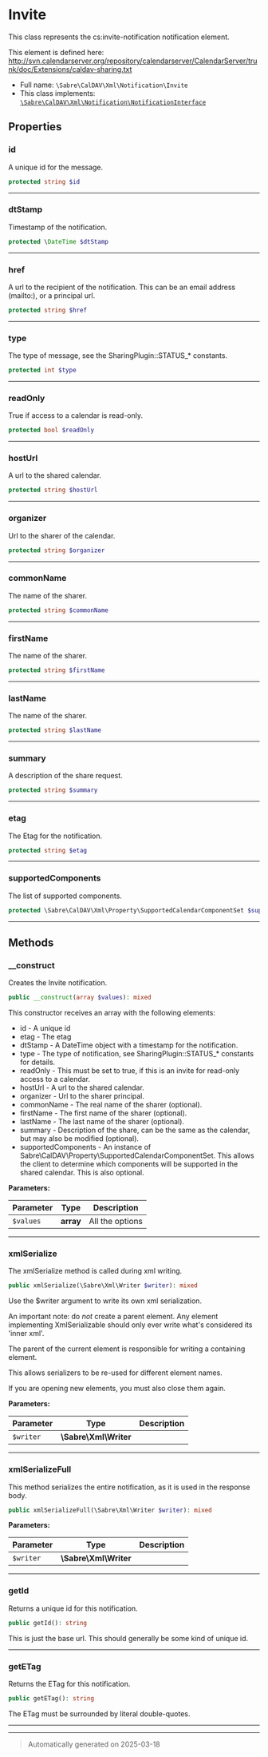 
# Invite

This class represents the cs:invite-notification notification element.

This element is defined here:
http://svn.calendarserver.org/repository/calendarserver/CalendarServer/trunk/doc/Extensions/caldav-sharing.txt

* Full name: `\Sabre\CalDAV\Xml\Notification\Invite`
* This class implements:
[`\Sabre\CalDAV\Xml\Notification\NotificationInterface`](./NotificationInterface.md)



## Properties


### id

A unique id for the message.

```php
protected string $id
```






***

### dtStamp

Timestamp of the notification.

```php
protected \DateTime $dtStamp
```






***

### href

A url to the recipient of the notification. This can be an email
address (mailto:), or a principal url.

```php
protected string $href
```






***

### type

The type of message, see the SharingPlugin::STATUS_* constants.

```php
protected int $type
```






***

### readOnly

True if access to a calendar is read-only.

```php
protected bool $readOnly
```






***

### hostUrl

A url to the shared calendar.

```php
protected string $hostUrl
```






***

### organizer

Url to the sharer of the calendar.

```php
protected string $organizer
```






***

### commonName

The name of the sharer.

```php
protected string $commonName
```






***

### firstName

The name of the sharer.

```php
protected string $firstName
```






***

### lastName

The name of the sharer.

```php
protected string $lastName
```






***

### summary

A description of the share request.

```php
protected string $summary
```






***

### etag

The Etag for the notification.

```php
protected string $etag
```






***

### supportedComponents

The list of supported components.

```php
protected \Sabre\CalDAV\Xml\Property\SupportedCalendarComponentSet $supportedComponents
```






***

## Methods


### __construct

Creates the Invite notification.

```php
public __construct(array $values): mixed
```

This constructor receives an array with the following elements:

* id           - A unique id
* etag         - The etag
* dtStamp      - A DateTime object with a timestamp for the notification.
* type         - The type of notification, see SharingPlugin::STATUS_*
                 constants for details.
* readOnly     - This must be set to true, if this is an invite for
                 read-only access to a calendar.
* hostUrl      - A url to the shared calendar.
* organizer    - Url to the sharer principal.
* commonName   - The real name of the sharer (optional).
* firstName    - The first name of the sharer (optional).
* lastName     - The last name of the sharer (optional).
* summary      - Description of the share, can be the same as the
                 calendar, but may also be modified (optional).
* supportedComponents - An instance of
                 Sabre\CalDAV\Property\SupportedCalendarComponentSet.
                 This allows the client to determine which components
                 will be supported in the shared calendar. This is
                 also optional.






**Parameters:**

| Parameter | Type | Description |
|-----------|------|-------------|
| `$values` | **array** | All the options |





***

### xmlSerialize

The xmlSerialize method is called during xml writing.

```php
public xmlSerialize(\Sabre\Xml\Writer $writer): mixed
```

Use the $writer argument to write its own xml serialization.

An important note: do _not_ create a parent element. Any element
implementing XmlSerializable should only ever write what's considered
its 'inner xml'.

The parent of the current element is responsible for writing a
containing element.

This allows serializers to be re-used for different element names.

If you are opening new elements, you must also close them again.






**Parameters:**

| Parameter | Type | Description |
|-----------|------|-------------|
| `$writer` | **\Sabre\Xml\Writer** |  |





***

### xmlSerializeFull

This method serializes the entire notification, as it is used in the
response body.

```php
public xmlSerializeFull(\Sabre\Xml\Writer $writer): mixed
```








**Parameters:**

| Parameter | Type | Description |
|-----------|------|-------------|
| `$writer` | **\Sabre\Xml\Writer** |  |





***

### getId

Returns a unique id for this notification.

```php
public getId(): string
```

This is just the base url. This should generally be some kind of unique
id.










***

### getETag

Returns the ETag for this notification.

```php
public getETag(): string
```

The ETag must be surrounded by literal double-quotes.










***


***
> Automatically generated on 2025-03-18
